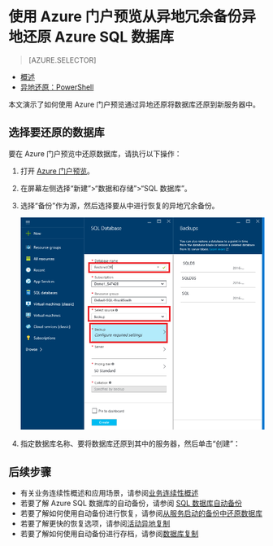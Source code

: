 <properties
	pageTitle="从异地冗余备份还原 Azure SQL 数据库（Azure 门户预览）。| Azure"
	description="从异地冗余备份异地还原 Azure SQL 数据库（Azure 门户预览）。"
	services="sql-database"
	documentationCenter=""
	authors="stevestein"
	manager="jhubbard"
	editor=""/>

<tags
	ms.service="sql-database"
	ms.devlang="NA"
	ms.date="07/17/2016"
	wacn.date="09/19/2016"
	ms.author="sstein"
	ms.workload="NA"
	ms.topic="article"
	ms.tgt_pltfrm="NA"/>


# 使用 Azure 门户预览从异地冗余备份异地还原 Azure SQL 数据库


> [AZURE.SELECTOR]
- [概述](/documentation/articles/sql-database-recovery-using-backups/)
- [异地还原：PowerShell](/documentation/articles/sql-database-geo-restore-powershell/)

本文演示了如何使用 Azure 门户预览通过异地还原将数据库还原到新服务器中。

## 选择要还原的数据库

要在 Azure 门户预览中还原数据库，请执行以下操作：

1.  打开 [Azure 门户预览](https://portal.azure.cn)。
2.  在屏幕左侧选择“新建”>“数据和存储”>“SQL 数据库”。
3.  选择“备份”作为源，然后选择要从中进行恢复的异地冗余备份。

    ![还原 Azure SQL 数据库](./media/sql-database-geo-restore-portal/geo-restore.png)

4.  指定数据库名称、要将数据库还原到其中的服务器，然后单击“创建”：


## 后续步骤

- 有关业务连续性概述和应用场景，请参阅[业务连续性概述](/documentation/articles/sql-database-business-continuity/)
- 若要了解 Azure SQL 数据库的自动备份，请参阅 [SQL 数据库自动备份](/documentation/articles/sql-database-automated-backups/)
- 若要了解如何使用自动备份进行恢复，请参阅[从服务启动的备份中还原数据库](/documentation/articles/sql-database-recovery-using-backups/)
- 若要了解更快的恢复选项，请参阅[活动异地复制](/documentation/articles/sql-database-geo-replication-overview/)
- 若要了解如何使用自动备份进行存档，请参阅[数据库复制](/documentation/articles/sql-database-copy/)

<!---HONumber=Mooncake_0912_2016-->